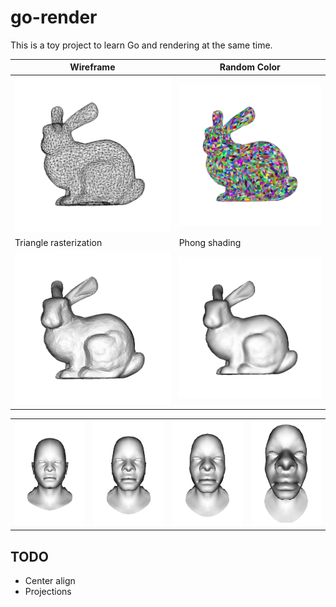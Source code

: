 # go-render

This is a toy project to learn Go and rendering at the same time.

|Wireframe|Random Color|
|--|--|
|![img](./results/wireframe.png)|![img](./results/triangle_color.png)|
|Triangle rasterization|Phong shading|
|![img](./results/triangle_zbuffer.png)|![img](./results/phong.png)|

|||||
|--|--|--|--|
|![img](results/project_5.0.png)|![img](results/project_2.0.png)|![img](results/project_1.5.png)|![img](results/project_1.0.png)|
## TODO
- Center align
- Projections
